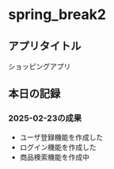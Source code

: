 # spring_break2  
## アプリタイトル  
ショッピングアプリ  
## 本日の記録  
### 2025-02-23の成果  
* ユーザ登録機能を作成した  
* ログイン機能を作成した  
* 商品検索機能を作成中  